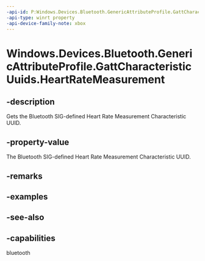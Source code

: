 ```yaml
---
-api-id: P:Windows.Devices.Bluetooth.GenericAttributeProfile.GattCharacteristicUuids.HeartRateMeasurement
-api-type: winrt property
-api-device-family-note: xbox
---
```


<!-- Property syntax
public System.Guid HeartRateMeasurement { get; }
-->

# Windows.Devices.Bluetooth.GenericAttributeProfile.GattCharacteristicUuids.HeartRateMeasurement

## -description
Gets the Bluetooth SIG-defined Heart Rate Measurement Characteristic UUID.

## -property-value
The Bluetooth SIG-defined Heart Rate Measurement Characteristic UUID.

## -remarks

## -examples

## -see-also

## -capabilities
bluetooth
